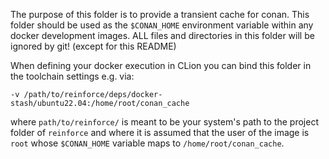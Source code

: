 The purpose of this folder is to provide a transient cache for conan. 
This folder should be used as the `$CONAN_HOME` environment variable within any docker development images. 
ALL files and directories in this folder will be ignored by git! (except for this README) 

When defining your docker execution in CLion you can bind this folder in the toolchain settings e.g. via:

`-v /path/to/reinforce/deps/docker-stash/ubuntu22.04:/home/root/conan_cache`

where `path/to/reinforce/` is meant to be your system's path to the project folder of `reinforce`
and where it is assumed that the user of the image is `root` whose `$CONAN_HOME` variable maps to 
`/home/root/conan_cache`.


